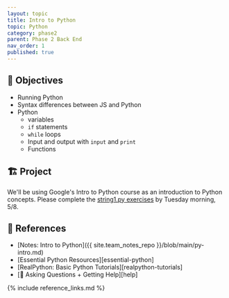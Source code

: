 ```yaml
---
layout: topic
title: Intro to Python
topic: Python
category: phase2
parent: Phase 2 Back End
nav_order: 1
published: true
---
```


## 🎯 Objectives

- Running Python
- Syntax differences between JS and Python
- Python
  - variables
  - `if` statements
  - `while` loops
  - Input and output with `input` and `print`
  - Functions

## 🏗️ Project

We'll be using Google's Intro to Python course as an introduction to Python concepts. Please complete the [string1.py exercises](https://developers.google.com/edu/python/exercises/basic) by Tuesday morning, 5/8.

## 🔖 References

- [Notes: Intro to Python]({{ site.team_notes_repo }}/blob/main/py-intro.md)
- [Essential Python Resources][essential-python]
- [RealPython: Basic Python Tutorials][realpython-tutorials]
- [💁 Asking Questions + Getting Help][help]

{% include reference_links.md %}
